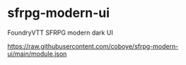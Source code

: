 # sfrpg-modern-ui
FoundryVTT SFRPG modern dark UI

https://raw.githubusercontent.com/coboye/sfrpg-modern-ui/main/module.json

